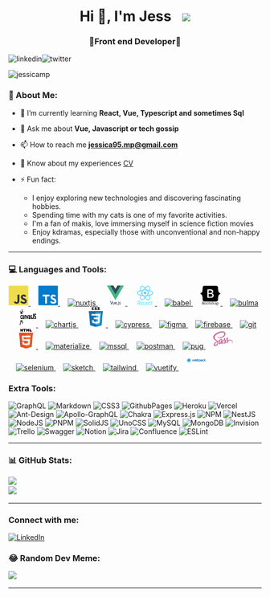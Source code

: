 

<h1 align="center">Hi 👋, I'm Jess  <img src="https://emojis.slackmojis.com/emojis/images/1643514738/7421/typingcat.gif?1643514738" width="50" style="padding-left: 15px"></h1>
<h3 align="center">👾Front end Developer👾</h3>

<a href='https://www.linkedin.com/in/jmanturano/'><img align='left' alt="linkedin" src="https://raw.githubusercontent.com/rahul-jha98/rahul-jha98/561d474902b59c7429ec22bb73e225696c27b202/assets/linkedin.svg" height='18px'/></a>
<a href='https://twitter.com/Jessica95MP'><img align='left' alt="twitter" src="https://raw.githubusercontent.com/rahul-jha98/rahul-jha98/561d474902b59c7429ec22bb73e225696c27b202/assets/twitter.svg" height='18px'/></a>
<br/>



<p align="left"> <img src="https://komarev.com/ghpvc/?username=jessicamp&label=Profile%20views&color=0e75b6&style=flat" alt="jessicamp" /> </p>


<h3 align="left"> 💫 About Me:</h3>

- 🌱 I’m currently learning **React, Vue, Typescript and sometimes Sql**

- 💬 Ask me about **Vue, Javascript or tech gossip**

- 📫 How to reach me **jessica95.mp@gmail.com**

- 📄 Know about my experiences [CV](https://drive.google.com/file/d/1ee8qJma5rW_xFPeYaHsjnFZnNz0Mpr58/view)

- ⚡ Fun fact: 
    - I enjoy exploring new technologies and discovering fascinating hobbies. 
    - Spending time with my cats is one of my favorite activities.
    - I'm a fan of makis, love immersing myself in science fiction movies
    - Enjoy kdramas, especially those with unconventional and non-happy endings.


-------

<h3 align="left"> 💻 Languages and Tools:</h3>
<p align="left">
    <a
    href="https://developer.mozilla.org/en-US/docs/Web/JavaScript"
    target="_blank"
    rel="noreferrer"
    >
    <img
        src="https://raw.githubusercontent.com/devicons/devicon/master/icons/javascript/javascript-original.svg"
        alt="javascript"
        width="40"
        height="40"
    />
    </a>
    <a
    href="https://www.typescriptlang.org/"
    target="_blank"
    rel="noreferrer"
    style="padding-left: 15px"
    >
    <img
        src="https://raw.githubusercontent.com/devicons/devicon/master/icons/typescript/typescript-original.svg"
        alt="typescript"
        width="40"
        height="40"
    />
    </a>
    <a href="https://nuxtjs.org/" target="_blank" rel="noreferrer" style="padding-left: 15px">
    <img
        src="https://www.vectorlogo.zone/logos/nuxtjs/nuxtjs-icon.svg"
        alt="nuxtjs"
        width="40"
        height="40"
    />
    </a>
    <a href="https://vuejs.org/" target="_blank" rel="noreferrer" style="padding-left: 15px">
    <img
        src="https://raw.githubusercontent.com/devicons/devicon/master/icons/vuejs/vuejs-original-wordmark.svg"
        alt="vuejs"
        width="40"
        height="40"
    />
    </a>
    <a href="https://reactjs.org/" target="_blank" rel="noreferrer" style="padding-left: 15px">
    <img
        src="https://raw.githubusercontent.com/devicons/devicon/master/icons/react/react-original-wordmark.svg"
        alt="react"
        width="40"
        height="40"
    />
    </a>
    <a href="https://babeljs.io/" target="_blank" rel="noreferrer" style="padding-left: 15px">
    <img
        src="https://www.vectorlogo.zone/logos/babeljs/babeljs-icon.svg"
        alt="babel"
        width="40"
        height="40"
    />
    </a>
    <a href="https://getbootstrap.com" target="_blank" rel="noreferrer" style="padding-left: 15px">
    <img
        src="https://raw.githubusercontent.com/devicons/devicon/master/icons/bootstrap/bootstrap-plain-wordmark.svg"
        alt="bootstrap"
        width="40"
        height="40"
    />
    </a>
    <a href="https://bulma.io/" target="_blank" rel="noreferrer" style="padding-left: 15px">
    <img
        src="https://raw.githubusercontent.com/gilbarbara/logos/804dc257b59e144eaca5bc6ffd16949752c6f789/logos/bulma.svg"
        alt="bulma"
        width="40"
        height="40"
    />
    </a>
    <a href="https://canvasjs.com" target="_blank" rel="noreferrer" style="padding-left: 15px">
    <img
        src="https://raw.githubusercontent.com/Hardik0307/Hardik0307/master/assets/canvasjs-charts.svg"
        alt="canvasjs"
        width="40"
        height="40"
    />
    </a>
    <a href="https://www.chartjs.org" target="_blank" rel="noreferrer" style="padding-left: 15px">
    <img
        src="https://www.chartjs.org/media/logo-title.svg"
        alt="chartjs"
        width="40"
        height="40"
    />
    </a>
    <a href="https://www.w3schools.com/css/" target="_blank" rel="noreferrer" style="padding-left: 15px">
    <img
        src="https://raw.githubusercontent.com/devicons/devicon/master/icons/css3/css3-original-wordmark.svg"
        alt="css3"
        width="40"
        height="40"
    />
    </a>
    <a href="https://www.cypress.io" target="_blank" rel="noreferrer" style="padding-left: 15px">
    <img
        src="https://raw.githubusercontent.com/simple-icons/simple-icons/6e46ec1fc23b60c8fd0d2f2ff46db82e16dbd75f/icons/cypress.svg"
        alt="cypress"
        width="40"
        height="40"
    />
    </a>
    <a href="https://www.figma.com/" target="_blank" rel="noreferrer" style="padding-left: 15px">
    <img
        src="https://www.vectorlogo.zone/logos/figma/figma-icon.svg"
        alt="figma"
        width="40"
        height="40"
    />
    </a>
    <a href="https://firebase.google.com/" target="_blank" rel="noreferrer" style="padding-left: 15px">
    <img
        src="https://www.vectorlogo.zone/logos/firebase/firebase-icon.svg"
        alt="firebase"
        width="40"
        height="40"
    />
    </a>
    <a href="https://git-scm.com/" target="_blank" rel="noreferrer" style="padding-left: 15px">
    <img
        src="https://www.vectorlogo.zone/logos/git-scm/git-scm-icon.svg"
        alt="git"
        width="40"
        height="40"
    />
    </a>
    <a href="https://www.w3.org/html/" target="_blank" rel="noreferrer" style="padding-left: 15px">
    <img
        src="https://raw.githubusercontent.com/devicons/devicon/master/icons/html5/html5-original-wordmark.svg"
        alt="html5"
        width="40"
        height="40"
    />
    </a>
    <a href="https://materializecss.com/" target="_blank" rel="noreferrer" style="padding-left: 15px">
    <img
        src="https://raw.githubusercontent.com/prplx/svg-logos/5585531d45d294869c4eaab4d7cf2e9c167710a9/svg/materialize.svg"
        alt="materialize"
        width="40"
        height="40"
    />
    </a>
    <a
    href="https://www.microsoft.com/en-us/sql-server"
    target="_blank"
    rel="noreferrer"
    style="padding-left: 15px"
    >
    <img
        src="https://www.svgrepo.com/show/303229/microsoft-sql-server-logo.svg"
        alt="mssql"
        width="40"
        height="40"
    />
    </a>
    <a href="https://postman.com" target="_blank" rel="noreferrer" style="padding-left: 15px">
    <img
        src="https://www.vectorlogo.zone/logos/getpostman/getpostman-icon.svg"
        alt="postman"
        width="40"
        height="40"
    />
    </a>
    <a href="https://pugjs.org" target="_blank" rel="noreferrer" style="padding-left: 15px">
    <img
        src="https://cdn.worldvectorlogo.com/logos/pug.svg"
        alt="pug"
        width="40"
        height="40"
    />
    </a>
    <a href="https://sass-lang.com" target="_blank" rel="noreferrer" style="padding-left: 15px">
    <img
        src="https://raw.githubusercontent.com/devicons/devicon/master/icons/sass/sass-original.svg"
        alt="sass"
        width="40"
        height="40"
    />
    </a>
    <a href="https://www.selenium.dev" target="_blank" rel="noreferrer" style="padding-left: 15px">
    <img
        src="https://raw.githubusercontent.com/detain/svg-logos/780f25886640cef088af994181646db2f6b1a3f8/svg/selenium-logo.svg"
        alt="selenium"
        width="40"
        height="40"
    />
    </a>
    <a href="https://www.sketch.com/" target="_blank" rel="noreferrer" style="padding-left: 15px">
    <img
        src="https://www.vectorlogo.zone/logos/sketchapp/sketchapp-icon.svg"
        alt="sketch"
        width="40"
        height="40"
    />
    </a>
    <a href="https://tailwindcss.com/" target="_blank" rel="noreferrer" style="padding-left: 15px">
    <img
        src="https://www.vectorlogo.zone/logos/tailwindcss/tailwindcss-icon.svg"
        alt="tailwind"
        width="40"
        height="40"
    />
    </a>
    <a href="https://vuetifyjs.com/en/" target="_blank" rel="noreferrer" style="padding-left: 15px">
    <img
        src="https://bestofjs.org/logos/vuetify.svg"
        alt="vuetify"
        width="40"
        height="40"
    />
    </a>
    <a href="https://webpack.js.org" target="_blank" rel="noreferrer" style="padding-left: 15px">
    <img
        src="https://raw.githubusercontent.com/devicons/devicon/d00d0969292a6569d45b06d3f350f463a0107b0d/icons/webpack/webpack-original-wordmark.svg"
        alt="webpack"
        width="40"
        height="40"
    />
    </a>
</p>


<h3 align="left"> Extra Tools:</h3>

 ![GraphQL](https://img.shields.io/badge/-GraphQL-E10098?style=for-the-badge&logo=graphql&logoColor=white&style) ![Markdown](https://img.shields.io/badge/markdown-%23000000.svg?style=for-the-badge&logo=markdown&logoColor=white&style) ![CSS3](https://img.shields.io/badge/css3-%231572B6.svg?style=for-the-badge&logo=css3&logoColor=white&style) ![GithubPages](https://img.shields.io/badge/github%20pages-121013?style=for-the-badge&logo=github&logoColor=white&style) ![Heroku](https://img.shields.io/badge/heroku-%23430098.svg?style=for-the-badge&logo=heroku&logoColor=white&style) ![Vercel](https://img.shields.io/badge/vercel-%23000000.svg?style=for-the-badge&logo=vercel&logoColor=white&style) ![Ant-Design](https://img.shields.io/badge/-AntDesign-%230170FE?style=for-the-badge&logo=ant-design&logoColor=white&style) ![Apollo-GraphQL](https://img.shields.io/badge/-ApolloGraphQL-311C87?style=for-the-badge&logo=apollo-graphql&style)  ![Chakra](https://img.shields.io/badge/chakra-%234ED1C5.svg?style=for-the-badge&logo=chakraui&logoColor=white&style) ![Express.js](https://img.shields.io/badge/express.js-%23404d59.svg?style=for-the-badge&logo=express&logoColor=%2361DAFB&style) ![NPM](https://img.shields.io/badge/NPM-%23CB3837.svg?style=for-the-badge&logo=npm&logoColor=white&style) ![NestJS](https://img.shields.io/badge/nestjs-%23E0234E.svg?style=for-the-badge&logo=nestjs&logoColor=white&style) ![NodeJS](https://img.shields.io/badge/node.js-6DA55F?style=for-the-badge&logo=node.js&logoColor=white&style) ![PNPM](https://img.shields.io/badge/pnpm-%234a4a4a.svg?style=for-the-badge&logo=pnpm&logoColor=f69220&style) ![SolidJS](https://img.shields.io/badge/SolidJS-2c4f7c?style=for-the-badge&logo=solid&logoColor=c8c9cb&style) ![UnoCSS](https://img.shields.io/badge/unocss-333333.svg?style=for-the-badge&logo=unocss&logoColor=white&style)  ![MySQL](https://img.shields.io/badge/mysql-%2300000f.svg?style=for-the-badge&logo=mysql&logoColor=white&style) ![MongoDB](https://img.shields.io/badge/MongoDB-%234ea94b.svg?style=for-the-badge&logo=mongodb&logoColor=white&style)  ![Invision](https://img.shields.io/badge/invision-FF3366?style=for-the-badge&logo=invision&logoColor=white&style) ![Trello](https://img.shields.io/badge/Trello-%23026AA7.svg?style=for-the-badge&logo=Trello&logoColor=white&style) ![Swagger](https://img.shields.io/badge/-Swagger-%23Clojure?style=for-the-badge&logo=swagger&logoColor=white&style) ![Notion](https://img.shields.io/badge/Notion-%23000000.svg?style=for-the-badge&logo=notion&logoColor=white&style) ![Jira](https://img.shields.io/badge/jira-%230A0FFF.svg?style=for-the-badge&logo=jira&logoColor=white&style) ![Confluence](https://img.shields.io/badge/confluence-%23172BF4.svg?style=for-the-badge&logo=confluence&logoColor=white&style) ![ESLint](https://img.shields.io/badge/ESLint-4B3263?style=for-the-badge&logo=eslint&logoColor=white&style)

-------

<h3 align="left">📊 GitHub Stats:</h3>

![](https://github-readme-stats.vercel.app/api/top-langs/?username=jessicamp&theme=tokyonight&hide_border=false&include_all_commits=false&count_private=false&layout=compact) <br /> 
![](https://github-readme-stats.vercel.app/api?username=jessicamp&theme=tokyonight&hide_border=false&include_all_commits=false&count_private=false)

-------

<h3 align="left">Connect with me:</h3>

[![LinkedIn](https://img.shields.io/badge/LinkedIn-%230077B5.svg?logo=linkedin&logoColor=white)](https://linkedin.com/in/https://www.linkedin.com/in/jmanturano/)

<h3 align="left"> 😂 Random Dev Meme:</h3>

<img src='https://randommeme-five.vercel.app/' style="height: 400px;"/>

---
